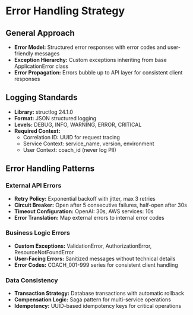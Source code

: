 # Error Handling Strategy

## General Approach

- **Error Model:** Structured error responses with error codes and user-friendly messages
- **Exception Hierarchy:** Custom exceptions inheriting from base ApplicationError class
- **Error Propagation:** Errors bubble up to API layer for consistent client responses

## Logging Standards

- **Library:** structlog 24.1.0
- **Format:** JSON structured logging
- **Levels:** DEBUG, INFO, WARNING, ERROR, CRITICAL
- **Required Context:**
  - Correlation ID: UUID for request tracing
  - Service Context: service_name, version, environment
  - User Context: coach_id (never log PII)

## Error Handling Patterns

### External API Errors

- **Retry Policy:** Exponential backoff with jitter, max 3 retries
- **Circuit Breaker:** Open after 5 consecutive failures, half-open after 30s
- **Timeout Configuration:** OpenAI: 30s, AWS services: 10s
- **Error Translation:** Map external errors to internal error codes

### Business Logic Errors

- **Custom Exceptions:** ValidationError, AuthorizationError, ResourceNotFoundError
- **User-Facing Errors:** Sanitized messages without technical details
- **Error Codes:** COACH_001-999 series for consistent client handling

### Data Consistency

- **Transaction Strategy:** Database transactions with automatic rollback
- **Compensation Logic:** Saga pattern for multi-service operations
- **Idempotency:** UUID-based idempotency keys for critical operations

